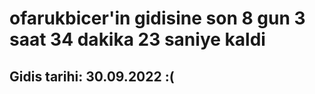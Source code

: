 # ofarukbicer'in gidisine son 8 gun 3 saat 34 dakika 23 saniye kaldi

## Gidis tarihi: 30.09.2022 :(